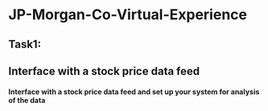 # JP-Morgan-Co-Virtual-Experience
## Task1:
## Interface with a stock price data feed
#### Interface with a stock price data feed and set up your system for analysis of the data
